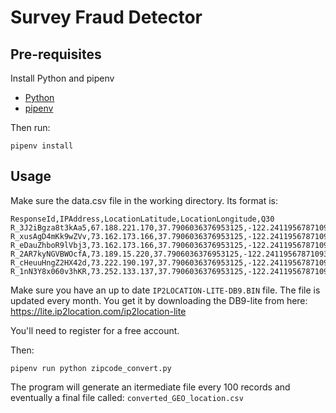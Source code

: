 # Survey Fraud Detector


## Pre-requisites

Install Python and pipenv

- [Python](https://www.python.org/)
- [pipenv](https://pipenv.pypa.io/en/latest/)

Then run:

```
pipenv install
```

## Usage

Make sure the data.csv file in the working directory. 
Its format is:

```
ResponseId,IPAddress,LocationLatitude,LocationLongitude,Q30
R_3J2iBgza8t3kAa5,67.188.221.170,37.7906036376953125,-122.2411956787109375,94606
R_xusAgD4mKk9wZVv,73.162.173.166,37.7906036376953125,-122.2411956787109375,94606
R_eDauZhboR9lVbj3,73.162.173.166,37.7906036376953125,-122.2411956787109375,94606
R_2AR7kyNGVBWOcfA,73.189.15.220,37.7906036376953125,-122.2411956787109375,94606
R_cHeuuHngZ2HX42d,73.222.190.197,37.7906036376953125,-122.2411956787109375,94606
R_1nN3Y8x060v3hKR,73.252.133.137,37.7906036376953125,-122.2411956787109375,94606
```

Make sure you have an up to date `IP2LOCATION-LITE-DB9.BIN` file. The file
is updated every month. You get it by downloading the DB9-lite from here:
https://lite.ip2location.com/ip2location-lite

You'll need to register for a free account.

Then:

```
pipenv run python zipcode_convert.py 
```

The program will generate an itermediate file every 100 records and eventually
a final file called: `converted_GEO_location.csv`
